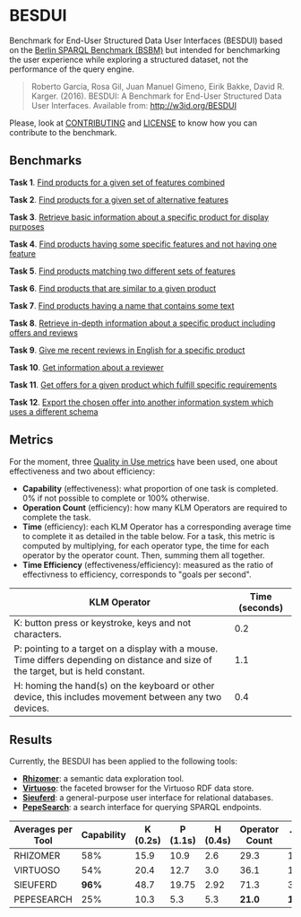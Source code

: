 # BESDUI

Benchmark for End-User Structured Data User Interfaces (BESDUI) based on the [Berlin SPARQL Benchmark (BSBM)](http://wifo5-03.informatik.uni-mannheim.de/bizer/berlinsparqlbenchmark/) but intended for benchmarking the user experience while exploring a structured dataset, not the performance of the query engine.

> Roberto García, Rosa Gil, Juan Manuel Gimeno, Eirik Bakke, David R. Karger. (2016). BESDUI: A Benchmark for End-User
Structured Data User Interfaces. Available from: http://w3id.org/BESDUI

Please, look at [CONTRIBUTING](CONTRIBUTING.md) and [LICENSE](LICENSE) to know how you can contribute to the benchmark.

## Benchmarks

**Task 1**. [Find products for a given set of features combined](Benchmark/1.md)

**Task 2**. [Find products for a given set of alternative features](Benchmark/2.md)

**Task 3**. [Retrieve basic information about a specific product for display purposes](Benchmark/3.md)

**Task 4**. [Find products having some specific features and not having one feature](Benchmark/4.md)

**Task 5**. [Find products matching two different sets of features](Benchmark/5.md)

**Task 6**. [Find products that are similar to a given product](Benchmark/6.md)

**Task 7**. [Find products having a name that contains some text](Benchmark/7.md)

**Task 8**. [Retrieve in-depth information about a specific product including offers and reviews](Benchmark/8.md)

**Task 9**. [Give me recent reviews in English for a specific product](Benchmark/9.md)

**Task 10**. [Get information about a reviewer](Benchmark/10.md)

**Task 11**. [Get offers for a given product which fulfill specific requirements](Benchmark/11.md)

**Task 12**. [Export the chosen offer into another information system which uses a different schema](Benchmark/12.md)

## Metrics

For the moment, three [Quality in Use metrics](http://www.jucs.org/jucs_19_8/using_SWET_QUM_to) have been used, one about effectiveness and two about efficiency:

* **Capability** (effectiveness): what proportion of one task is completed. 0% if not possible to complete or 100% otherwise.
* **Operation Count** (efficiency): how many KLM Operators are required to complete the task.
* **Time** (efficiency): each KLM Operator has a corresponding average time to complete it as detailed in the table below. For a task, this metric is computed by multiplying, for each operator type, the time for each operator by the operator count. Then, summing them all together.
* **Time Efficiency** (effectiveness/efficiency): measured as the ratio of effectivness to efficiency, corresponds to "goals per second".

| KLM Operator                                                                                                                        | Time (seconds) |
|-------------------------------------------------------------------------------------------------------------------------------------|----------------|
| K: button press or keystroke, keys and not characters.                                                                              | 0.2            |
| P: pointing to a target on a display with a mouse. Time differs depending on distance and size of the target, but is held constant. | 1.1            |
| H: homing the hand(s) on the keyboard or other device, this includes movement between any two devices.                              | 0.4            |

## Results

Currently, the BESDUI has been applied to the following tools:

* **[Rhizomer](/Results/Rhizomer)**: a semantic data exploration tool.
* **[Virtuoso](/Results/Virtuoso)**: the faceted browser for the Virtuoso RDF data store.
* **[Sieuferd](/Results/Sieuferd)**: a general-purpose user interface for relational databases.
* **[PepeSearch](/Results/PepeSearch)**: a search interface for querying SPARQL endpoints.

|Averages per Tool|Capability|K (0.2s)|P (1.1s)|H (0.4s)|Operator Count|  Time  |Time Efficiency|
|-----------------|----------|--------|--------|--------|--------------|--------|---------------|
|   RHIZOMER      |    58%   | 15.9   | 10.9   | 2.6    |   29.3       |  16.1  |   **3.60**    |
|   VIRTUOSO      |    54%   | 20.4   | 12.7   | 3.0    |   36.1       |  19.3  |     2.80      |
|   SIEUFERD      |  **96%** | 48.7   | 19.75  | 2.92   |   71.3       |  32.63 |     2.94      |
|   PEPESEARCH    |    25%   | 10.3   |  5.3   | 5.3    | **21.0**     |**10.1**|     2.48      |
